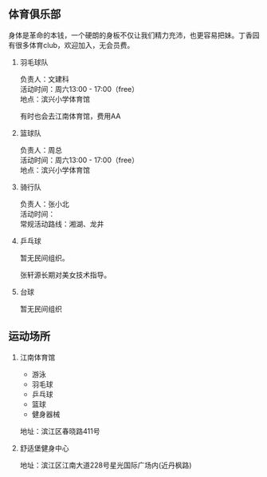 ## 体育俱乐部

身体是革命的本钱，一个硬朗的身板不仅让我们精力充沛，也更容易把妹。丁香园有很多体育club，欢迎加入，无会员费。

1. 羽毛球队

	负责人：文建科  
	活动时间：周六13:00 - 17:00（free）  
	地点：滨兴小学体育馆  

	有时也会去江南体育馆，费用AA

2. 篮球队

	负责人：周总  
	活动时间：周六13:00 - 17:00（free）  
	地点：滨兴小学体育馆  


3. 骑行队

	负责人：张小北  
	活动时间：    
	常规活动路线：湘湖、龙井    


3. 乒乓球  

	暂无民间组织。  

	张轩源长期对美女技术指导。  


4. 台球  

	暂无民间组织  



## 运动场所

1. 江南体育馆

	* 游泳
	* 羽毛球
	* 乒乓球
	* 篮球
	* 健身器械

	地址：滨江区春晓路411号


2. 舒适堡健身中心

	地址：滨江区江南大道228号星光国际广场内(近丹枫路)

